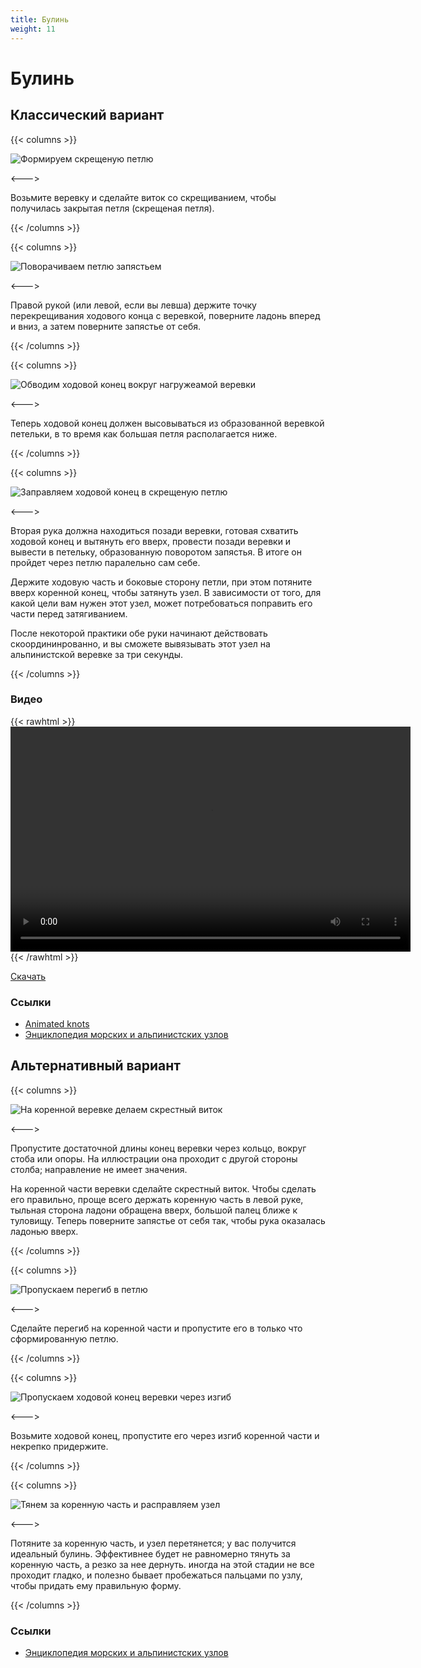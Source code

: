 ```yaml
---
title: Булинь
weight: 11
---
```


# Булинь

## Классический вариант

<!-- Шаг 1 -->
{{< columns >}}

![Формируем скрещеную петлю](/images/knots/bulin-vyazka-01.jpg)

<--->

Возьмите веревку и сделайте виток со скрещиванием, чтобы получилась закрытая петля (скрещеная петля).

{{< /columns >}}

<!-- Шаг 2 -->
{{< columns >}}

![Поворачиваем петлю запястьем](/images/knots/bulin-vyazka-02.jpg)

<--->

Правой рукой (или левой, если вы левша) держите точку перекрещивания ходового конца с веревкой, поверните ладонь вперед и вниз, а затем поверните запястье от себя.

{{< /columns >}}

<!-- Шаг 3 -->
{{< columns >}}

![Обводим ходовой конец вокруг нагружеамой веревки](/images/knots/bulin-vyazka-03.jpg)

<--->

Теперь ходовой конец должен высовываться из образованной веревкой петельки, в то время как большая петля располагается ниже.

{{< /columns >}}

<!-- Шаг 4 -->
{{< columns >}}

![Заправляем ходовой конец в скрещеную петлю](/images/knots/bulin-vyazka-04.jpg)

<--->

Вторая рука должна находиться позади веревки, готовая схватить ходовой конец и вытянуть его вверх, провести позади веревки и вывести в петельку, образованную поворотом запястья. В итоге он пройдет через петлю паралельно сам себе.

Держите ходовую часть и боковые сторону петли, при этом потяните вверх коренной конец, чтобы затянуть узел. В зависимости от того, для какой цели вам нужен этот узел, может потребоваться поправить его части перед затягиванием.

После некоторой практики обе руки начинают действовать скоордининрованно, и вы сможете вывязывать этот узел на альпинистской веревке за три секунды.

{{< /columns >}}

### Видео

{{< rawhtml >}}
    <video width="640" height="360" controls src="https://www.dropbox.com/s/foszixjlsl4ngi5/bowline.mp4?raw=1"></video>
{{< /rawhtml >}}

[Скачать](https://www.dropbox.com/s/foszixjlsl4ngi5/bowline.mp4?dl=1)


### Ссылки

- [Animated knots](http://www.animatedknots.com/bowline/index.php)
- [Энциклопедия морских и альпинистских узлов](http://bulin.ru/bulin.htm)

## Альтернативный вариант

<!-- Шаг 1 -->
{{< columns >}}

![На коренной веревке делаем скрестный виток](/images/knots/bulin-vyazka-05.jpg)

<--->

Пропустите достаточной длины конец веревки через кольцо, вокруг стоба или опоры. На иллюстрации она проходит с другой стороны столба; направление не имеет значения.

На коренной части веревки сделайте скрестный виток. Чтобы сделать его правильно, проще всего держать коренную часть в левой руке, тыльная сторона ладони обращена вверх, большой палец ближе к туловищу. Теперь поверните запястье от себя так, чтобы рука оказалась ладонью вверх.

{{< /columns >}}

<!-- Шаг 2 -->
{{< columns >}}

![Пропускаем перегиб в петлю](/images/knots/bulin-vyazka-06.jpg)

<--->

Сделайте перегиб на коренной части и пропустите его в только что сформированную петлю.

{{< /columns >}}

<!-- Шаг 3 -->
{{< columns >}}

![Пропускаем ходовой конец веревки через изгиб](/images/knots/bulin-vyazka-07.jpg)

<--->

Возьмите ходовой конец, пропустите его через изгиб коренной части и некрепко придержите.

{{< /columns >}}

<!-- Шаг 4 -->
{{< columns >}}

![Тянем за коренную часть и расправляем узел](/images/knots/bulin-vyazka-08.jpg)

<--->

Потяните за коренную часть, и узел перетянется; у вас получится идеальный булинь. Эффективнее будет не равномерно тянуть за коренную часть, а резко за нее дернуть. иногда на этой стадии не все проходит гладко, и полезно бывает пробежаться пальцами по узлу, чтобы придать ему правильную форму.

{{< /columns >}}


### Ссылки

- [Энциклопедия морских и альпинистских узлов](http://bulin.ru/bulin-vokrug-opory.htm)
